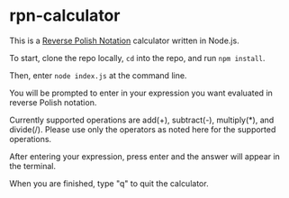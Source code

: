 # rpn-calculator

This is a [Reverse Polish Notation](https://en.wikipedia.org/wiki/Reverse_Polish_notation) calculator written in Node.js.

To start, clone the repo locally, `cd` into the repo, and run `npm install`.

Then, enter `node index.js` at the command line.

You will be prompted to enter in your expression you want evaluated in reverse Polish notation.

Currently supported operations are add(+), subtract(-), multiply(\*), and divide(/). Please use only the operators as noted here for the supported operations.

After entering your expression, press enter and the answer will appear in the terminal.

When you are finished, type "q" to quit the calculator.
